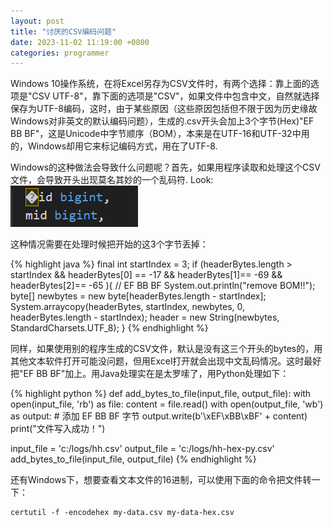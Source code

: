 ```yaml
---
layout: post
title: "讨厌的CSV编码问题"
date: 2023-11-02 11:19:00 +0800
categories: programmer
--- 
```


Windows 10操作系统，在将Excel另存为CSV文件时，有两个选择：靠上面的选项是"CSV UTF-8"，靠下面的选项是"CSV"，如果文件中包含中文，自然就选择保存为UTF-8编码，这时，由于某些原因（这些原因包括但不限于因为历史缘故Windows对非英文的默认编码问题），生成的.csv开头会加上3个字节(Hex)"EF BB BF"，这是Unicode中字节顺序（BOM），本来是在UTF-16和UTF-32中用的，Windows却用它来标记编码方式，用在了UTF-8.

Windows的这种做法会导致什么问题呢？首先，如果用程序读取和处理这个CSV文件，会导致开头出现莫名其妙的一个乱码符. Look:  
![image](/images/2023-11-02_01.png)

这种情况需要在处理时候把开始的这3个字节丢掉：

{% highlight java %}
final int startIndex = 3;
if (headerBytes.length > startIndex 
        && headerBytes[0] == -17 
        && headerBytes[1]== -69 
        && headerBytes[2]== -65 ){   // EF BB BF
	System.out.println("remove BOM!!");
	byte[] newbytes = new byte[headerBytes.length - startIndex];
	System.arraycopy(headerBytes, startIndex, newbytes, 0, headerBytes.length - startIndex);
	header = new String(newbytes, StandardCharsets.UTF_8);
}
{% endhighlight %}

同样，如果使用别的程序生成的CSV文件，默认是没有这三个开头的bytes的，用其他文本软件打开可能没问题，但用Excel打开就会出现中文乱码情况。这时最好把"EF BB BF"加上。用Java处理实在是太罗嗦了，用Python处理如下：

{% highlight python %}
def add_bytes_to_file(input_file, output_file):
    with open(input_file, 'rb') as file:
        content = file.read()
    with open(output_file, 'wb') as output:
        # 添加 EF BB BF 字节
        output.write(b'\xEF\xBB\xBF' + content)
    print("文件写入成功！")
 
input_file = 'c:/logs/hh.csv'
output_file = 'c:/logs/hh-hex-py.csv'
add_bytes_to_file(input_file, output_file)
{% endhighlight %}

还有Windows下，想要查看文本文件的16进制，可以使用下面的命令把文件转一下：

```
certutil -f -encodehex my-data.csv my-data-hex.csv
```
